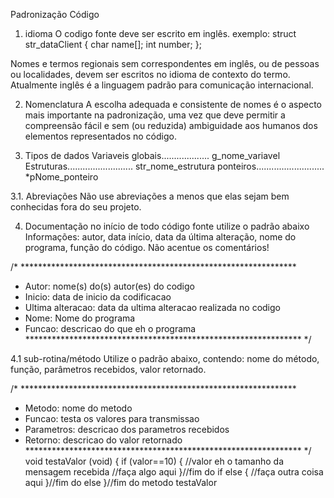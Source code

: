 Padronização Código

1. idioma
O codigo fonte deve ser escrito em inglês.
exemplo:
struct str_dataClient
{
	char name[];
	int number;
};

Nomes e termos regionais sem correspondentes em inglês, ou de pessoas ou localidades, 
devem ser escritos no idioma de contexto do termo.
Atualmente inglês é a linguagem padrão para comunicação internacional.

2. Nomenclatura
A escolha adequada e consistente de nomes é o aspecto mais importante na padronização, 
uma vez que deve permitir a compreensão fácil e sem (ou reduzida) ambiguidade aos humanos dos elementos 
representados no código.

3. Tipos de dados
Variaveis globais................... g_nome_variavel
Estruturas.......................... str_nome_estrutura
ponteiros........................... *pNome_ponteiro

3.1. Abreviações
Não use abreviações a menos que elas sejam bem conhecidas fora do seu projeto.

4. Documentação
no início de todo código fonte utilize o padrão abaixo
Informações: autor, data início, data da última alteração, nome do programa, função do código.
Não acentue os comentários!

/* ***************************************************************
* Autor: nome(s) do(s) autor(es) do codigo
* Inicio: data de inicio da codificacao
* Ultima alteracao: data da ultima alteracao realizada no codigo
* Nome: Nome do programa
* Funcao: descricao do que eh o programa
*************************************************************** */

4.1 sub-rotina/método
Utilize o padrão abaixo, contendo: nome do método, função, parâmetros recebidos, valor retornado.

/* ***************************************************************
* Metodo: nome do metodo
* Funcao: testa os valores para transmissao
* Parametros: descricao dos parametros recebidos
* Retorno: descricao do valor retornado
*************************************************************** */
void testaValor (void)
 {
	 if (valor==10)
		 { //valor eh o tamanho da mensagem recebida
 			//faça algo aqui
 		}//fim do if
 	else
		 {
 			//faça outra coisa aqui
 		}//fim do else
}//fim do metodo testaValor

